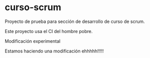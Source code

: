 # curso-scrum
Proyecto de prueba para sección de desarrollo de curso de scrum.

Este proyecto usa el CI del hombre pobre.

Modificación experimental

Estamos haciendo una modificación ehhhhh!!!!!

